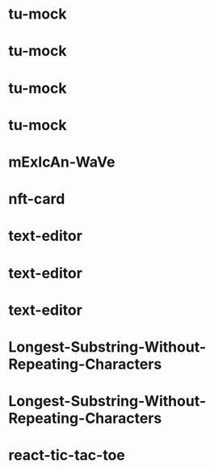 # tu-mock
# tu-mock
# tu-mock
# tu-mock
# mExIcAn-WaVe
# nft-card
# text-editor
# text-editor
# text-editor
# Longest-Substring-Without-Repeating-Characters
# Longest-Substring-Without-Repeating-Characters
# react-tic-tac-toe
